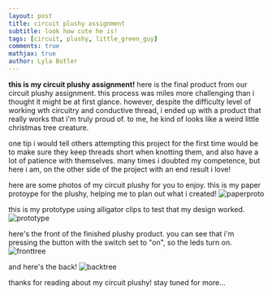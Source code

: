 ```yaml
---
layout: post
title: circuit plushy assignment
subtitle: look how cute he is!
tags: [circuit, plushy, little_green_guy]
comments: true
mathjax: true
author: Lyla Butler
---
```


**this is my circuit plushy assignment!**
here is the final product from our circuit plushy assignment. this process was miles more challenging than i thought it might be at first glance. however, despite the difficulty level of working wth circuitry and conductive thread, i ended up with a product that really works that i'm truly proud of. to me, he kind of looks like a weird little christmas tree creature.

one tip i would tell others attempting this project for the first time would be to make sure they keep threads short when knotting them, and also have a lot of patience with themselves. many times i doubted my competence, but here i am, on the other side of the project with an end result i love!

here are some photos of my circuit plushy for you to enjoy.
this is my paper protoype for the plushy, helping me to plan out what i created!
![paperproto](https://lylafbutler.github.io/assets/img/paperproto.HEIC)

this is my prototype using alligator clips to test that my design worked.
![prototype](https://lylafbutler.github.io/assets/img/prototype.HEIC)

here's the front of the finished plushy product. you can see that i'm pressing the button with the switch set to "on", so the leds turn on.
![fronttree](https://lylafbutler.github.io/assets/img/fronttree.HEIC)

and here's the back!
![backtree](https://lylafbutler.github.io/assets/img/backtree.HEIC)

thanks for reading about my circuit plushy! stay tuned for more...
